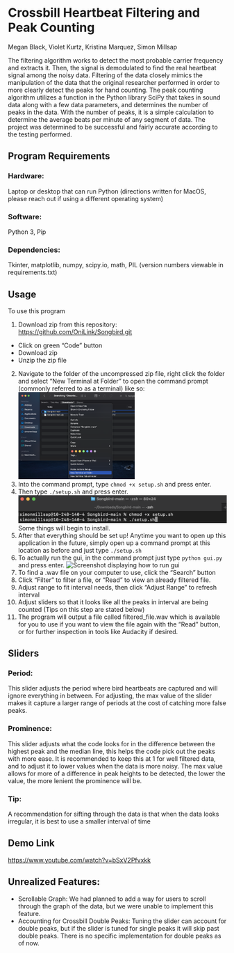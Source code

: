 # Crossbill Heartbeat Filtering and Peak Counting
Megan Black, Violet Kurtz, Kristina Marquez, Simon Millsap

The filtering algorithm works to detect the most probable carrier frequency and extracts it. Then,
the signal is demodulated to find the real heartbeat signal among the noisy data. Filtering of the
data closely mimics the manipulation of the data that the original researcher performed in order
to more clearly detect the peaks for hand counting. The peak counting algorithm utilizes a
function in the Python library SciPy that takes in sound data along with a few data parameters,
and determines the number of peaks in the data. With the number of peaks, it is a simple
calculation to determine the average beats per minute of any segment of data. The project was
determined to be successful and fairly accurate according to the testing performed.
## Program Requirements
### Hardware:
Laptop or desktop that can run Python (directions written for MacOS, please reach out if using a
different operating system)
### Software:
Python 3, Pip
### Dependencies:
Tkinter, matplotlib, numpy, scipy.io, math, PIL (version numbers viewable in requirements.txt)
## Usage
To use this program
1. Download zip from this repository: https://github.com/OniLink/Songbird.git
* Click on green “Code” button
* Download zip
* Unzip the zip file
2. Navigate to the folder of the uncompressed zip file, right click the folder and select “New
Terminal at Folder” to open the command prompt (commonly referred to as a terminal)
like so: <img src = "images/Step2.png" height ="200" />
3. Into the command prompt, type ```chmod +x setup.sh``` and press enter.
4. Then type ```./setup.sh``` and press enter.
 ![Screenshot displaying command prompt setup](images/Step4.png)
Some things will begin to install. 
5. After that everything should be set up! Anytime you want to open up this application in
the future, simply open up a command prompt at this location as before and just type
```./setup.sh```
6. To actually run the gui, in the command prompt just type ```python gui.py``` and press enter. 
![Screenshot displaying how to run gui](images/Step6.png)
8. To find a .wav file on your computer to use, click the “Search” button
9. Click “Filter” to filter a file, or “Read” to view an already filtered file.
10. Adjust range to fit interval needs, then click “Adjust Range” to refresh interval
11. Adjust sliders so that it looks like all the peaks in interval are being counted (Tips on this step are stated below)
12. The program will output a file called filtered_file.wav which is available for you to use if
you want to view the file again with the “Read” button, or for further inspection in tools
like Audacity if desired.
## Sliders
### Period:
This slider adjusts the period where bird heartbeats are captured and will ignore everything in
between. For adjusting, the max value of the slider makes it capture a larger range of periods at
the cost of catching more false peaks.
### Prominence:
This slider adjusts what the code looks for in the difference between the highest peak and the
median line, this helps the code pick out the peaks with more ease. It is recommended to keep
this at 1 for well filtered data, and to adjust it to lower values when the data is more noisy. The
max value allows for more of a difference in peak heights to be detected, the lower the value, the
more lenient the prominence will be.
### Tip:
A recommendation for sifting through the data is that when the data looks irregular, it is best to
use a smaller interval of time
## Demo Link
https://www.youtube.com/watch?v=bSxV2Pfvxkk
## Unrealized Features:
- Scrollable Graph: We had planned to add a way for users to scroll through the graph of the data, but we were unable to implement this feature.
- Accounting for Crossbill Double Peaks: Tuning the slider can account for double peaks, but if the slider is tuned for single peaks it will skip past double peaks. There is no specific implementation for double peaks as of now.
